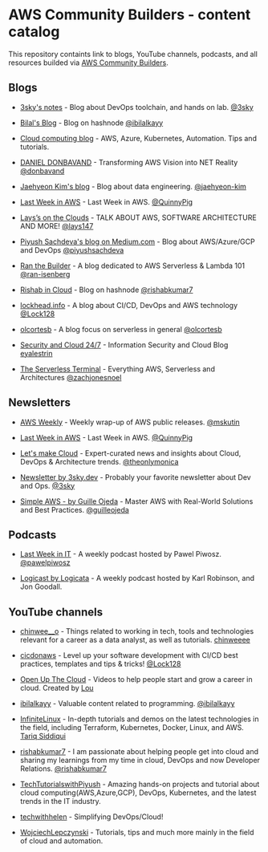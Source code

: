 # AWS Community Builders - content catalog

This repository containts link to blogs,
YouTube channels, podcasts, and all
resources builded via
[AWS Community Builders](https://aws.amazon.com/developer/community/community-builders/).

## Blogs

- [3sky's notes](https://blog.3sky.dev) -
Blog about DevOps toolchain, and hands on lab. [@3sky](https://github.com/3sky)

- [Bilal's Blog](https://ibilalkayy.hashnode.dev) -
Blog on hashnode [@ibilalkayy](https://github.com/ibilalkayy)

- [Cloud computing blog](https://lepczynski.it/en/) -
AWS, Azure, Kubernetes, Automation. Tips and tutorials.  

- [DANIEL DONBAVAND](https://danieldonbavand.com) -
Transforming AWS Vision into NET Reality [@donbavand](https://github.com/donbavand)

- [Jaehyeon Kim's blog](https://jaehyeon.me) -
Blog about data engineering. [@jaehyeon-kim](https://github.com/jaehyeon-kim)

- [Last Week in AWS](https://www.lastweekinaws.com/blog/) -
Last Week in AWS. [@QuinnyPig](https://github.com/QuinnyPig)

- [Lays’s on the Clouds](https://lays147.substack.com) -
TALK ABOUT AWS, SOFTWARE ARCHITECTURE AND MORE! [@lays147](https://github.com/lays147)

- [Piyush Sachdeva's blog on Medium.com](https://medium.com/@piyush.sachdeva055) - 
Blog about AWS/Azure/GCP and DevOps [@piyushsachdeva](https://github.com/piyushsachdeva)

- [Ran the Builder](https://www.ranthebuilder.cloud) -
A blog dedicated to AWS Serverless & Lambda 101 [@ran-isenberg](https://github.com/ran-isenberg)

- [Rishab in Cloud](https://blog.rishabkumar.com) -
Blog on hashnode [@rishabkumar7](https://github.com/rishabkumar7)

- [lockhead.info](https://lockhead.info) -
A blog about CI/CD, DevOps and AWS technology [@Lock128](https://github.com/Lock128)

- [olcortesb](https://olcortesb.hashnode.dev/) -
A blog focus on serverless in general  [@olcortesb](https://github.com/olcortesb)

- [Security and Cloud 24/7](https://security-24-7.com) -
Information Security and Cloud Blog
[eyalestrin](https://github.com/eyalestrin)

- [The Serverless Terminal](https://www.theserverlessterminal.com/) -
Everything AWS, Serverless and Architectures [@zachjonesnoel](https://github.com/zachjonesnoel)

## Newsletters

- [AWS Weekly](https://awsweekly.info) -
Weekly wrap-up of AWS public releases. [@mskutin](https://github.com/mskutin)

- [Last Week in AWS](https://www.lastweekinaws.com/newsletter) -
Last Week in AWS. [@QuinnyPig](https://github.com/QuinnyPig)

- [Let's make Cloud](https://letsmakecloud.beehiiv.com) -
Expert-curated news and insights about Cloud,
DevOps & Architecture trends. [@theonlymonica](https://github.com/theonlymonica)

- [Newsletter by 3sky.dev](https://newsletter.3sky.dev) -
Probably your favorite newsletter about Dev and Ops. [@3sky](https://github.com/3sky)

- [Simple AWS - by Guille Ojeda](https://www.simpleaws.dev) -
Master AWS with Real-World Solutions and Best Practices.
[@guilleojeda](https://github.com/guilleojeda)

## Podcasts

- [Last Week in IT](https://rss.com/podcasts/lastweekinit/) -
A weekly podcast hosted by Pawel Piwosz. [@pawelpiwosz](https://github.com/pawelpiwosz)

- [Logicast by Logicata](https://logicastvideo.podbean.com) -
A weekly podcast hosted by Karl Robinson, and Jon Goodall.

## YouTube channels

- [chinwee__o](https://www.youtube.com/@chinwee__o) -
Things related to working in tech,
tools and technologies relevant for a
career as a data analyst, as well as tutorials.
[chinweeee](https://github.com/chinweeee)

- [cicdonaws](https://www.youtube.com/@cicdonaws/) -
Level up your software development with CI/CD
best practices, templates and tips & tricks! [@Lock128](https://github.com/Lock128)

- [Open Up The Cloud](https://www.youtube.com/c/OpenUpTheCloud) - Videos to help people start and grow a career in cloud. Created by [Lou](https://twitter.com/loujaybee)

- [ibilalkayy](https://www.youtube.com/@ibilalkayy) -
Valuable content related to programming. [@ibilalkayy](https://github.com/ibilalkayy)

- [InfiniteLinux](https://www.youtube.com/@InfiniteLinux) -
In-depth tutorials and demos on the latest
technologies in the field, including Terraform,
Kubernetes, Docker, Linux, and AWS.
[Tariq Siddiqui](https://www.linkedin.com/in/tariqsiddiqui/)

- [rishabkumar7](https://www.youtube.com/@rishabkumar7) -
I am passionate about helping people get
into cloud and sharing my learnings from my
time in cloud, DevOps and now Developer Relations. [@rishabkumar7](https://github.com/rishabkumar7)

- [TechTutorialswithPiyush](https://www.youtube.com/@TechTutorialswithPiyush) -
Amazing hands-on projects and tutorial about cloud computing(AWS,Azure,GCP),
DevOps, Kubernetes, and the latest trends in the IT industry.

- [techwithhelen](https://www.youtube.com/@techwithhelen) - Simplifying DevOps/Cloud!

- [WojciechLepczynski](https://www.youtube.com/@WojciechLepczynski) -
Tutorials, tips and much more mainly in the
field of cloud and automation.
